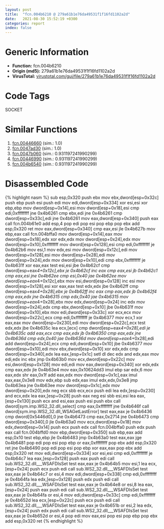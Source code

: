 ```yaml
---
layout: post
title:  "fcn.004b6210 @ 279a61b1e76da49531f1f16fd1102a2d"
date:   2021-08-30 15:52:19 +0300
categories: report
index: false
---
```


# Generic Information
- **Function:** fcn.004b6210
- **Origin (md5):** 279a61b1e76da49531f1f16fd1102a2d
- **VirusTotal:** [virustotal.com/gui/file/279a61b1e76da49531f1f16fd1102a2d][virustotal_ref]

# Code Tags
<span class="tag" id="SOCKET">SOCKET</span>


# Similar Functions

1. [fcn.00446660][similar_1_ref] (sim.: 1.0)
2. [fcn.0047ad30][similar_2_ref] (sim.: 1.0)
3. [fcn.0047b060][similar_3_ref] (sim.: 0.931197241990299)
4. [fcn.00446990][similar_4_ref] (sim.: 0.931197241990299)
5. [fcn.004b6540][similar_5_ref] (sim.: 0.931197241990299)


# Disassembled Code

{% highlight nasm %}
sub esp,0x320
push ebx
mov ebx,dword[esp+0x32c]
push ebp
push esi
push edi
mov edi,dword[esp+0x334]
xor esi,esi
xor ebp,ebp
mov dword[esp+0x14],esi
mov dword[esp+0x18],esi
cmp edi,0xffffffff
jne 0x4b6261
cmp ebx,edi
jne 0x4b6261
cmp dword[esp+0x33c],edi
jne 0x4b6261
mov eax,dword[esp+0x340]
push eax
call fcn.004b61e0
add esp,4
pop edi
pop esi
pop ebp
pop ebx
add esp,0x320
ret
mov eax,dword[esp+0x340]
cmp eax,esi
jle 0x4b627b
mov ebp,eax
call fcn.004bffa0
mov dword[esp+0x14],eax
mov dword[esp+0x18],edx
xor edx,edx
mov dword[esp+0x24],edx
mov dword[esp+0x10],0xffffffff
mov dword[esp+0x128],esi
cmp edi,0xffffffff
je 0x4b62b6
mov esi,1
mov edx,esi
mov dword[esp+0x12c],edi
mov dword[esp+0x128],esi
mov dword[esp+0x28],edi
mov dword[esp+0x24],edx
mov dword[esp+0x10],edi
cmp ebx,0xffffffff
je 0x4b631f
xor eax,eax
test esi,esi
jbe 0x4b62cf
cmp dword[esp+eax*4+0x12c],ebx
je 0x4b62cf
inc eax
cmp eax,esi
jb 0x4b62c1
cmp eax,esi
jne 0x4b62ee
cmp esi,0x40
jae 0x4b62ee
mov dword[esp+eax*4+0x12c],ebx
mov esi,dword[esp+0x128]
inc esi
mov dword[esp+0x128],esi
xor eax,eax
test edx,edx
jbe 0x4b62ff
cmp dword[esp+eax*4+0x28],ebx
je 0x4b62ff
inc eax
cmp eax,edx
jb 0x4b62f4
cmp eax,edx
jne 0x4b6315
cmp edx,0x40
jae 0x4b6315
mov dword[esp+eax*4+0x28],ebx
mov edx,dword[esp+0x24]
inc edx
mov dword[esp+0x24],edx
cmp ebx,dword[esp+0x10]
jbe 0x4b631f
mov dword[esp+0x10],ebx
mov edi,dword[esp+0x33c]
xor ecx,ecx
mov dword[esp+0x22c],ecx
cmp edi,0xffffffff
je 0x4b6377
mov ecx,1
xor eax,eax
mov dword[esp+0x230],edi
mov dword[esp+0x22c],ecx
test edx,edx
jbe 0x4b635c
lea ecx,[ecx]
cmp dword[esp+eax*4+0x28],edi
je 0x4b635c
add eax,ecx
cmp eax,edx
jb 0x4b6350
cmp eax,edx
jne 0x4b636d
cmp edx,0x40
jae 0x4b636d
mov dword[esp+eax*4+0x28],edi
add dword[esp+0x24],ecx
cmp edi,dword[esp+0x10]
jbe 0x4b6377
mov dword[esp+0x10],edi
mov ebx,dword[esp+0x10]
xor edx,edx
cmp dword[esp+0x340],edx
lea eax,[esp+0x1c]
setl dl
dec edx
and edx,eax
mov edi,edx
inc ebx
jmp 0x4b63b0
mov ecx,dword[esp+0x22c]
mov esi,dword[esp+0x128]
mov edi,edi
mov eax,dword[esp+0x340]
xor edx,edx
cmp eax,edx
jle 0x4b63e4
mov eax,0x10624dd3
imul ebp
sar edx,6
mov eax,edx
shr eax,0x1f
add eax,edx
mov dword[esp+0x1c],eax
imul eax,eax,0x3e8
mov edx,ebp
sub edx,eax
imul edx,edx,0x3e8
jmp 0x4b63ea
jne 0x4b63ee
mov dword[esp+0x1c],edx
mov dword[esp+0x20],edx
neg ecx
sbb ecx,ecx
push edi
lea edx,[esp+0x230]
and ecx,edx
lea eax,[esp+0x28]
push eax
neg esi
sbb esi,esi
lea eax,[esp+0x130]
push ecx
and esi,eax
push esi
push ebx
call dword[sym.imp.WS2_32.dll_select]
cmp eax,0xffffffff
jne 0x4b646f
call dword[sym.imp.WS2_32.dll_WSAGetLastError]
test eax,eax
je 0x4b6436
cmp dword[0x5446d0],0
jne 0x4b6473
cmp eax,0x2714
jne 0x4b6473
cmp dword[esp+0x340],0
jle 0x4b63a0
mov ecx,dword[esp+0x18]
mov edx,dword[esp+0x14]
push ecx
push edx
call fcn.004bffa0
push edx
push eax
call fcn.004bffd0
mov ebp,dword[esp+0x350]
sub ebp,eax
add esp,0x10
test ebp,ebp
jle 0x4b6483
jmp 0x4b63a0
test eax,eax
jge 0x4b6481
pop edi
pop esi
pop ebp
or eax,0xffffffff
pop ebx
add esp,0x320
ret
jne 0x4b6490
pop edi
pop esi
pop ebp
xor eax,eax
pop ebx
add esp,0x320
ret
mov edi,dword[esp+0x334]
xor esi,esi
cmp edi,0xffffffff
je 0x4b64c7
lea eax,[esp+0x128]
push eax
push edi
call sub.WS2_32.dll___WSAFDIsSet
test eax,eax
je 0x4b64b5
mov esi,1
lea ecx,[esp+0x24]
push ecx
push edi
call sub.WS2_32.dll___WSAFDIsSet
test eax,eax
je 0x4b64c7
or esi,4
mov edi,dword[esp+0x338]
cmp edi,0xffffffff
je 0x4b64fa
lea edx,[esp+0x128]
push edx
push edi
call sub.WS2_32.dll___WSAFDIsSet
test eax,eax
je 0x4b64e8
or esi,8
lea eax,[esp+0x24]
push eax
push edi
call sub.WS2_32.dll___WSAFDIsSet
test eax,eax
je 0x4b64fa
or esi,4
mov edi,dword[esp+0x33c]
cmp edi,0xffffffff
je 0x4b652d
lea ecx,[esp+0x22c]
push ecx
push edi
call sub.WS2_32.dll___WSAFDIsSet
test eax,eax
je 0x4b651b
or esi,2
lea edx,[esp+0x24]
push edx
push edi
call sub.WS2_32.dll___WSAFDIsSet
test eax,eax
je 0x4b652d
or esi,4
pop edi
mov eax,esi
pop esi
pop ebp
pop ebx
add esp,0x320
ret
{% endhighlight %}


[similar_1_ref]: /report/fcn.00446660@289859175c221b107317af7727d26c17
[similar_2_ref]: /report/fcn.0047ad30@be7fba7cc724acf4ae2900d99e0fc9c3
[similar_3_ref]: /report/fcn.0047b060@be7fba7cc724acf4ae2900d99e0fc9c3
[similar_4_ref]: /report/fcn.00446990@289859175c221b107317af7727d26c17
[similar_5_ref]: /report/fcn.004b6540@279a61b1e76da49531f1f16fd1102a2d
[virustotal_ref]: https://www.virustotal.com/gui/file/279a61b1e76da49531f1f16fd1102a2d